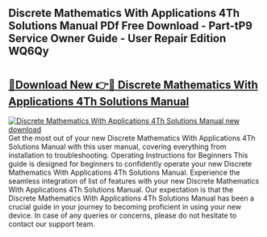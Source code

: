 ## Discrete Mathematics With Applications 4Th Solutions Manual PDf Free Download - Part-tP9 Service Owner Guide - User Repair Edition WQ6Qy

# <h2><a href="http://bc83027.oget.top/?id=Discrete+Mathematics+With+Applications+4Th+Solutions+Manual">🔗Download New 👉🔴 Discrete Mathematics With Applications 4Th Solutions Manual</a></h2>

[![Discrete Mathematics With Applications 4Th Solutions Manual new download](https://i.imgur.com/5g1atiW.png)](http://bc83027.oget.top/?id=Discrete+Mathematics+With+Applications+4Th+Solutions+Manual)
Get the most out of your new Discrete Mathematics With Applications 4Th Solutions Manual with this user manual, covering everything from installation to troubleshooting. Operating Instructions for Beginners This guide is designed for beginners to confidently operate your new Discrete Mathematics With Applications 4Th Solutions Manual. Experience the seamless integration of list of features with your new Discrete Mathematics With Applications 4Th Solutions Manual. Our expectation is that the Discrete Mathematics With Applications 4Th Solutions Manual has been a crucial guide in your journey to becoming proficient in using your new device. In case of any queries or concerns, please do not hesitate to contact our support team.
